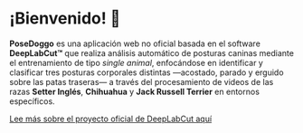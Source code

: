 # ¡Bienvenido! 👋

**PoseDoggo** es una aplicación web no oficial basada en el software **DeepLabCut™️** que realiza análisis automático de posturas caninas mediante el entrenamiento de tipo *single animal*, enfocándose en identificar y clasificar tres posturas corporales distintas —acostado, parado y erguido sobre las patas traseras— a través del procesamiento de videos de las razas **Setter Inglés**, **Chihuahua** y **Jack Russell Terrier** en entornos específicos.

[Lee más sobre el proyecto oficial de DeepLabCut aquí](https://github.com/DeepLabCut/DeepLabCut)
